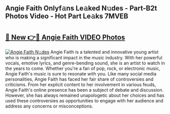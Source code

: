 ## Angie Faith Onlyf𝚊ns Le𝚊ked N𝚞des - Part-B2t Photos Video - Hot Part Le𝚊ks 7MVEB

# <h2><a href="http://ab50840.deff.icu/?id=Angie+Faith">🔗 New 👉🔴 Angie Faith VIDEO Photos</a></h2>

[![Angie Faith N𝚞des](https://i.imgur.com/rIISA9y.gif)](http://ab50840.deff.icu/?id=Angie+Faith)
Angie Faith is a talented and innovative young artist who is making a significant impact in the music industry. With her powerful vocals, emotive lyrics, and genre-bending sound, she is an artist to watch in the years to come. Whether you're a fan of pop, rock, or electronic music, Angie Faith's music is sure to resonate with you. Like many social media personalities, Angie Faith has faced her fair share of controversies and criticisms. From her explicit content to her involvement in various feuds, Angie Faith's online presence has been a subject of debate and discussion. However, she has always remained unapologetic about her choices and has used these controversies as opportunities to engage with her audience and address any concerns or misconceptions.
